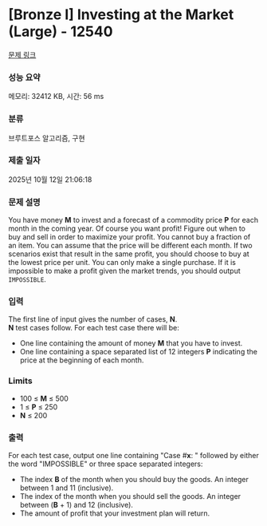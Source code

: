 # [Bronze I] Investing at the Market (Large) - 12540 

[문제 링크](https://www.acmicpc.net/problem/12540) 

### 성능 요약

메모리: 32412 KB, 시간: 56 ms

### 분류

브루트포스 알고리즘, 구현

### 제출 일자

2025년 10월 12일 21:06:18

### 문제 설명

<p>You have money <strong>M</strong> to invest and a forecast of a commodity price <strong>P</strong> for each month in the coming year. Of course you want profit! Figure out when to buy and sell in order to maximize your profit. You cannot buy a fraction of an item. You can assume that the price will be different each month. If two scenarios exist that result in the same profit, you should choose to buy at the lowest price per unit. You can only make a single purchase. If it is impossible to make a profit given the market trends, you should output <code>IMPOSSIBLE</code>.</p>

### 입력 

 <p>The first line of input gives the number of cases, <strong>N</strong>.<br>
<strong>N</strong> test cases follow. For each test case there will be:</p>

<ul>
	<li>One line containing the amount of money <strong>M</strong> that you have to invest.</li>
	<li>One line containing a space separated list of 12 integers <strong>P</strong> indicating the price at the beginning of each month.</li>
</ul>

<h3>Limits</h3>

<ul>
	<li>100 ≤ <strong>M</strong> ≤ 500</li>
	<li>1 ≤ <strong>P</strong> ≤ 250</li>
	<li><strong>N</strong> ≤ 200</li>
</ul>

### 출력 

 <p>For each test case, output one line containing "Case #<strong>x</strong>: " followed by either the word "IMPOSSIBLE" or three space separated integers:</p>

<ul>
	<li>The index <strong>B</strong> of the month when you should buy the goods. An integer between 1 and 11 (inclusive).</li>
	<li>The index of the month when you should sell the goods. An integer between (<strong>B</strong> + 1) and 12 (inclusive).</li>
	<li>The amount of profit that your investment plan will return.</li>
</ul>

